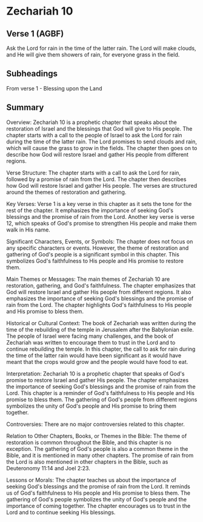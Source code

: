 # Zechariah 10

## Verse 1 (AGBF)

Ask the Lord for rain in the time of the latter rain. The Lord will make clouds, and He will give them showers of rain, for everyone grass in the field.

## Subheadings

From verse 1 - Blessing upon the Land

## Summary

Overview:
Zechariah 10 is a prophetic chapter that speaks about the restoration of Israel and the blessings that God will give to His people. The chapter starts with a call to the people of Israel to ask the Lord for rain during the time of the latter rain. The Lord promises to send clouds and rain, which will cause the grass to grow in the fields. The chapter then goes on to describe how God will restore Israel and gather His people from different regions.

Verse Structure:
The chapter starts with a call to ask the Lord for rain, followed by a promise of rain from the Lord. The chapter then describes how God will restore Israel and gather His people. The verses are structured around the themes of restoration and gathering.

Key Verses:
Verse 1 is a key verse in this chapter as it sets the tone for the rest of the chapter. It emphasizes the importance of seeking God's blessings and the promise of rain from the Lord. Another key verse is verse 12, which speaks of God's promise to strengthen His people and make them walk in His name.

Significant Characters, Events, or Symbols:
The chapter does not focus on any specific characters or events. However, the theme of restoration and gathering of God's people is a significant symbol in this chapter. This symbolizes God's faithfulness to His people and His promise to restore them.

Main Themes or Messages:
The main themes of Zechariah 10 are restoration, gathering, and God's faithfulness. The chapter emphasizes that God will restore Israel and gather His people from different regions. It also emphasizes the importance of seeking God's blessings and the promise of rain from the Lord. The chapter highlights God's faithfulness to His people and His promise to bless them.

Historical or Cultural Context:
The book of Zechariah was written during the time of the rebuilding of the temple in Jerusalem after the Babylonian exile. The people of Israel were facing many challenges, and the book of Zechariah was written to encourage them to trust in the Lord and to continue rebuilding the temple. In this chapter, the call to ask for rain during the time of the latter rain would have been significant as it would have meant that the crops would grow and the people would have food to eat.

Interpretation:
Zechariah 10 is a prophetic chapter that speaks of God's promise to restore Israel and gather His people. The chapter emphasizes the importance of seeking God's blessings and the promise of rain from the Lord. This chapter is a reminder of God's faithfulness to His people and His promise to bless them. The gathering of God's people from different regions symbolizes the unity of God's people and His promise to bring them together.

Controversies:
There are no major controversies related to this chapter.

Relation to Other Chapters, Books, or Themes in the Bible:
The theme of restoration is common throughout the Bible, and this chapter is no exception. The gathering of God's people is also a common theme in the Bible, and it is mentioned in many other chapters. The promise of rain from the Lord is also mentioned in other chapters in the Bible, such as Deuteronomy 11:14 and Joel 2:23.

Lessons or Morals:
The chapter teaches us about the importance of seeking God's blessings and the promise of rain from the Lord. It reminds us of God's faithfulness to His people and His promise to bless them. The gathering of God's people symbolizes the unity of God's people and the importance of coming together. The chapter encourages us to trust in the Lord and to continue seeking His blessings.